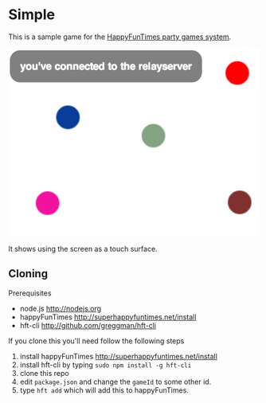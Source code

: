 Simple
======

This is a sample game for the [HappyFunTimes party games system](http://greggman.github.io/HappyFunTimes).

<img src="screenshot.png" />

It shows using the screen as a touch surface.

Cloning
-------

Prerequisites

*   node.js http://nodejs.org
*   happyFunTimes http://superhappyfuntimes.net/install
*   hft-cli http://github.com/greggman/hft-cli

If you clone this you'll need follow the following steps

1.  install happyFunTimes http://superhappyfuntimes.net/install
2.  install hft-cli by typing `sudo npm install -g hft-cli`
3.  clone this repo
4.  edit `package.json` and change the `gameId` to some other id.
5.  type `hft add` which will add this to happyFunTimes.



